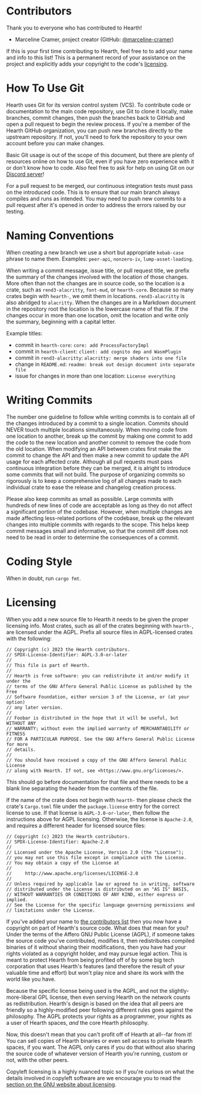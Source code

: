 # Contributors

Thank you to everyone who has contributed to Hearth!

- Marceline Cramer, project creator (GitHub: [@marceline-cramer](https://github.com/marceline-cramer))

If this is your first time contributing to Hearth, feel free to to add your
name and info to this list! This is a permanent record of your assistance on
the project and explicitly adds your copyright to the code's
[licensing](#licensing).

# How To Use Git

Hearth uses Git for its version control system (VCS). To contribute code or
documentation to the main code repository, use Git to clone it locally, make
branches, commit changes, then push the branches back to GitHub and open a pull
request to begin the review process. If you're a member of the Hearth GitHub
organization, you can push new branches directly to the upstream repository.
If not, you'll need to fork the repository to your own account before you can
make changes.

Basic Git usage is out of the scope of this document, but there are plenty of
resources online on how to use Git, even if you have zero experience with it
or don't know how to code. Also feel free to ask for help on using Git on
our [Discord server](https://discord.gg/gzzJ3pWCft)!

For a pull request to be merged, our continuous integration tests must pass on
the introduced code. This is to ensure that our main branch always compiles and
runs as intended. You may need to push new commits to a pull request after it's
opened in order to address the errors raised by our testing.

# Naming Conventions

When creating a new branch we use a short but appropriate `kebab-case` phrase
to name them. Examples: `peer-api`, `nonzero-iv`, `lump-asset-loading`.

When writing a commit message, issue title, or pull request title, we prefix
the summary of the changes involved with the location of those changes. More
often than not the changes are in source code, so the location is a crate, such
as `rend3-alacritty`, `font-mud`, or `hearth-core`. Because so many crates
begin with `hearth-`, we omit them in locations. `rend3-alacritty` is also
abridged to `alacritty`. When the changes are in a Markdown document in the
repository root the location is the lowercase name of that file. If the changes
occur in more than one location, omit the location and write only the summary,
beginning with a capital letter.

Example titles:
- commit in `hearth-core`: `core: add ProcessFactoryImpl`
- commit in `hearth-client`: `client: add cognito dep and WasmPlugin`
- commit in `rend3-alacritty`: `alacritty: merge shaders into one file`
- change in `README.md`: `readme: break out design document into separate file`
- issue for changes in more than one location: `License everything`

# Writing Commits

The number one guideline to follow while writing commits is to contain all of
the changes introduced by a commit to a single location. Commits should NEVER
touch multiple locations simultaneously. When moving code from one location to
another, break up the commit by making one commit to add the code to the new
location and another commit to remove the code from the old location. When
modifying an API between crates first make the commit to change the API and
then make a new commit to update the API usage for each affected crate.
Although all pull requests must pass continuous integration before they can be
merged, it is alright to introduce some commits that will not build. The
purpose of organizing commits so rigorously is to keep a comprehensive log of
all changes made to each individual crate to ease the release and changelog
creation process.

Please also keep commits as small as possible. Large commits with hundreds of
new lines of code are acceptable as long as they do not affect a significant
portion of the codebase. However, when multiple changes are made affecting
less-related portions of the codebase, break up the relevant changes into
multiple commits with regards to the scope. This helps keep commit messages
small and informative, so that the commit diff does not need to be read in
order to determine the consequences of a commit.

# Coding Style

When in doubt, run `cargo fmt`.

# Licensing

When you add a new source file to Hearth it needs to be given the proper
licensing info. Most crates, such as all of the crates beginning with
`hearth-`, are licensed under the AGPL. Prefix all source files in
AGPL-licensed crates with the following:

```
// Copyright (c) 2023 the Hearth contributors.
// SPDX-License-Identifier: AGPL-3.0-or-later
//
// This file is part of Hearth.
//
// Hearth is free software: you can redistribute it and/or modify it under the
// terms of the GNU Affero General Public License as published by the Free
// Software Foundation, either version 3 of the License, or (at your option)
// any later version.
//
// Foobar is distributed in the hope that it will be useful, but WITHOUT ANY
// WARRANTY; without even the implied warranty of MERCHANTABILITY or FITNESS
// FOR A PARTICULAR PURPOSE. See the GNU Affero General Public License for more
// details.
//
// You should have received a copy of the GNU Affero General Public License
// along with Hearth. If not, see <https://www.gnu.org/licenses/>.
```

This should go before documentation for that file and there needs to be a blank
line separating the header from the contents of the file.

If the name of the crate does not begin with `hearth-` then please check the
crate's `Cargo.toml` file under the `package.license` entry for the correct
license to use. If that license is `AGPL-3.0-or-later`, then follow the
instructions above for AGPL licensing. Otherwise, the license is `Apache-2.0`,
and requires a different header for licensed source files:

```
// Copyright (c) 2023 the Hearth contributors.
// SPDX-License-Identifier: Apache-2.0
//
// Licensed under the Apache License, Version 2.0 (the "License");
// you may not use this file except in compliance with the License.
// You may obtain a copy of the License at
//
//     http://www.apache.org/licenses/LICENSE-2.0
//
// Unless required by applicable law or agreed to in writing, software
// distributed under the License is distributed on an "AS IS" BASIS,
// WITHOUT WARRANTIES OR CONDITIONS OF ANY KIND, either express or implied.
// See the License for the specific language governing permissions and
// limitations under the License.
```

If you've added your name to [the contributors list](#contributors) then you
now have a copyright on part of Hearth's source code. What does that mean for
you? Under the terms of the Affero GNU Public License (AGPL), if someone takes
the source code you've contributed, modifies it, then redistributes compiled
binaries of it without sharing their modifications, then you have had your
rights violated as a copyright holder, and may pursue legal action. This is
meant to protect Hearth from being profited off of by some big tech corporation
that uses Hearth's features (and therefore the result of your valuable time and
effort) but won't play nice and share its work with the world like you have.

Because the specific license being used is the AGPL, and not the
slightly-more-liberal GPL license, then even serving Hearth on the network
counts as redistribution. Hearth's design is based on the idea that all peers
are friendly so a highly-modified peer following different rules goes against
the philosophy. The AGPL protects your rights as a programmer, your rights as a
user of Hearth spaces, *and* the core Hearth philosophy.

Now, this doesn't mean that you can't profit off of Hearth at all--far from it!
You can sell copies of Hearth binaries or even sell access to private Hearth
spaces, if you want. The AGPL only cares if you do that without also sharing
the source code of whatever version of Hearth you're running, custom or not,
with the other peers.

Copyleft licensing is a highly nuanced topic so if you're curious on what the
details involved in copyleft software are we encourage you to read the
[section on the GNU website about licensing](https://www.gnu.org/licenses/).

